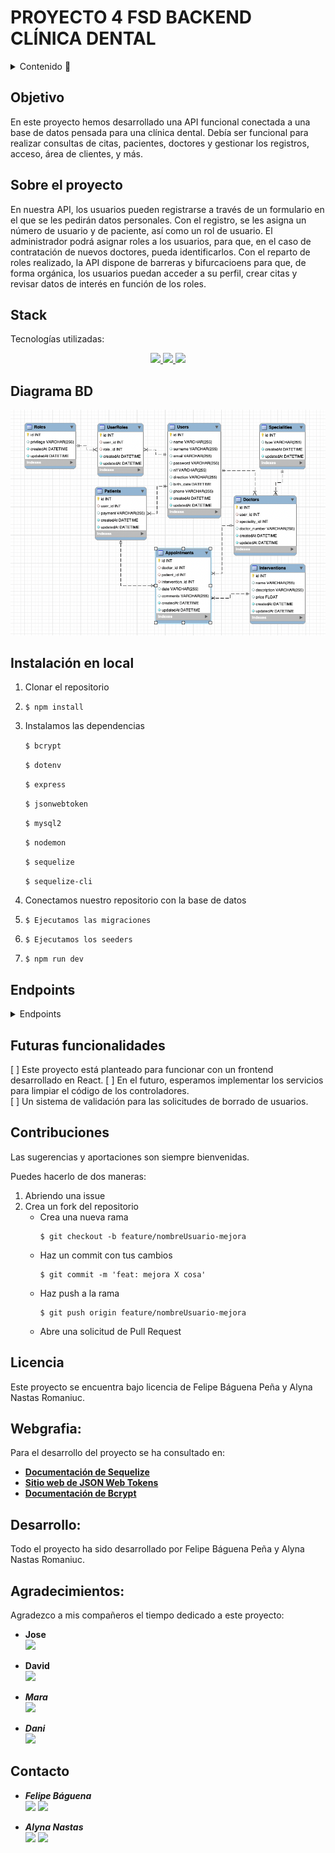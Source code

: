 # PROYECTO 4 FSD BACKEND CLÍNICA DENTAL

<details>
  <summary>Contenido 📝</summary>
  <ol>
    <li><a href="#objetivo">Objetivo</a></li>
    <li><a href="#sobre-el-proyecto">Sobre el proyecto</a></li>
    <!-- <li><a href="#deploy-🚀">Deploy</a></li> -->
    <li><a href="#stack">Stack</a></li>
    <li><a href="#diagrama-bd">Diagrama</a></li>
    <li><a href="#instalación-en-local">Instalación</a></li>
    <li><a href="#endpoints">Endpoints</a></li>
    <li><a href="#futuras-funcionalidades">Futuras funcionalidades</a></li>
    <li><a href="#contribuciones">Contribuciones</a></li>
    <li><a href="#licencia">Licencia</a></li>
    <li><a href="#webgrafia">Webgrafia</a></li>
    <li><a href="#desarrollo">Desarrollo</a></li>
    <li><a href="#agradecimientos">Agradecimientos</a></li>
    <li><a href="#contacto">Contacto</a></li>
  </ol>
</details>

## Objetivo

En este proyecto hemos desarrollado una API funcional conectada a una base de datos pensada para una clínica dental. Debía ser funcional para realizar consultas de citas, pacientes, doctores y gestionar los registros, acceso, área de clientes, y más.

## Sobre el proyecto
En nuestra API, los usuarios pueden registrarse a través de un formulario en el que se les pedirán datos personales. Con el registro, se les asigna un número de usuario y de paciente, así como un rol de usuario. El administrador podrá asignar roles a los usuarios, para que, en el caso de contratación de nuevos doctores, pueda identificarlos. Con el reparto de roles realizado, la API dispone de barreras y bifurcacioens para que, de forma orgánica, los usuarios puedan acceder a su perfil, crear citas y revisar datos de interés en función de los roles.

<!-- ## Deploy 🚀
<div align="center">
    <a href="https://www.google.com"><strong>Url a producción </strong></a>🚀🚀🚀
</div> -->

## Stack
Tecnologías utilizadas:
<div align="center">
<a href="https://www.expressjs.com/">
    <img src= "https://img.shields.io/badge/express.js-%23404d59.svg?style=for-the-badge&logo=express&logoColor=%2361DAFB"/>
</a>
<a href="https://nodejs.org/es/">
    <img src= "https://img.shields.io/badge/node.js-026E00?style=for-the-badge&logo=node.js&logoColor=white"/>
</a>
<a href="https://developer.mozilla.org/es/docs/Web/JavaScript">
    <img src= "https://img.shields.io/badge/javascipt-EFD81D?style=for-the-badge&logo=javascript&logoColor=black"/>
</a>
 </div>


## Diagrama BD
!['imagen-db'](./images/diagram.png)

## Instalación en local
1. Clonar el repositorio
2. ` $ npm install `
3. Instalamos las dependencias

    `$ bcrypt`

    `$ dotenv`

    `$ express`

    `$ jsonwebtoken`

    `$ mysql2`

    `$ nodemon`

    `$ sequelize`

    `$ sequelize-cli`

4. Conectamos nuestro repositorio con la base de datos 
5. ``` $ Ejecutamos las migraciones ``` 
6. ``` $ Ejecutamos los seeders ``` 
6. ``` $ npm run dev ``` 

## Endpoints
<details>
<summary>Endpoints</summary>

- USER
    - REGISTER

            POST http://localhost:3000/users
        body:
        ``` js
            {
                "name": "Felipe",
                "surname": "Báguena Peña",
                "email": "felipe@felipe.com",
                "password": "123456",
                "nif": "22333444P",
                "direction": "Calle Falsa 123",
                "birth_date": "1987-08-21",
                "phone": "666444555"
            }
        ```

    - LOGIN

            POST http://localhost:3000/users/login
        body:
        ``` js
            {
                "email": "felipe@felipe.com",
                "password": "123456"
            }
        ```

    - BORRAR USUARIO POR ID

        `$ Requiere token (login) y rol de Admin`


            DELETE http://localhost:3000/users/:id

    - VER CITAS

        ` $ Requiere token (login). Dependiendo del rol, podremos ver las citas registradas como paciente o como doctor `


            GET http://localhost:3000/users/appointments

    - PERFIL DE USUARIO

        ` $ Requiere token (login)`


            GET http://localhost:3000/profile

    - ACTUALIZAR PERFIL DE USUARIO

        ` $ Requiere token (login)`


            PUT http://localhost:3000/updateprofile
        body:
        ``` js
            {
                "name": "Alyna",
                "surname": "Nastas Romaniuc",
                "email": "alyna@alyna.com",
                "password": "123456",
                "nif": "22555444E",
                "direction": "Calle Falsa 456",
                "birth_date": "1992-04-30",
                "phone": "666333444"
            }
        ```

    - ACTUALIZAR MÉTODO DE PAGO COMO CLIENTE

        ` $ Requiere token (login)`


            PUT http://localhost:3000/updateprofile/payment
        body:
        ``` js
            {
                "payment": "cash",
            }
        ```

    - CREAR NUEVOS ROLES

        `$ Requiere token (login) y rol de Admin`


            POST http://localhost:3000/roles
        body:
        ``` js
            {
                "privilege": "Doctor",
            }
        ```

    - CREAR NUEVAS CITAS

        `$ Requiere token (login)`

            POST http://localhost:3000/appoint
        body:
        ``` js
            {
                "doctor_id": 3,
                "intervention_id": 1,
                "date": "2023-03-07 11:00",
            }
        ```

    - MODIFICAR CITAS

        `$ Requiere token (login)`

            PUT http://localhost:3000/appoint
        body:
        ``` js
            {
                "id": 3,
                "date": "2023-03-09 13:00"
            }
        ```

    - CANCELAR CITAS

        `$ Requiere token (login)`

            DELETE http://localhost:3000/appoint/:id

    - VER CITAS PENDIENTES

        `$ Requiere token (login)`

            GET http://localhost:3000/appoint/coming

    - VER TODOS LOS USUARIOS REGISTRADOS

        `$ Requiere token (login) y rol de Admin`

            GET http://localhost:3000/admin/users

    - VER TODAS LAS CITAS DE LA CLÍNICA

        `$ Requiere token (login) y rol de Admin`

            GET http://localhost:3000/admin/appoint
    
    - VER TODOS LOS DOCTORES DE LA CLÍNICA

        `$ Requiere token (login) y rol de Admin`

            GET http://localhost:3000/admin/doctors

    - CREAR NUEVOS SERVICIOS

        `$ Requiere token (login) y rol de Admin`

            POST http://localhost:3000/appoint
        body:
        ``` js
            {
                "name": "extracción",
                "description": "cirujía menor",
                "price": 130
            }
        ```
    - DARSE DE ALTA COMO DOCTOR

        `$ Requiere token (login) y rol de Doctor`

            POST http://localhost:3000/doctors
        body:
        ``` js
            {
                "speciality_id": 1,
                "doctor_numer": "3443"
            }
        ```

    - ASIGNAR ROLES A UN USUARIO

        `$ Requiere token (login) y rol de Admin`

            POST http://localhost:3000/admin/roles
        body:
        ``` js
            {
                "user_id": 10,
                "rol_id": 2,
            }
        ```

    - VER ROLES DE UN USUARIO

        `$ Requiere token (login) y rol de Admin`

            GET http://localhost:3000/users/role/:id

</details>

## Futuras funcionalidades
[ ] Este proyecto está planteado para funcionar con un frontend desarrollado en React.
[ ] En el futuro, esperamos implementar los servicios para limpiar el código de los controladores.  
[ ] Un sistema de validación para las solicitudes de borrado de usuarios. 

## Contribuciones
Las sugerencias y aportaciones son siempre bienvenidas.  

Puedes hacerlo de dos maneras:

1. Abriendo una issue
2. Crea un fork del repositorio
    - Crea una nueva rama  
        ```
        $ git checkout -b feature/nombreUsuario-mejora
        ```
    - Haz un commit con tus cambios 
        ```
        $ git commit -m 'feat: mejora X cosa'
        ```
    - Haz push a la rama 
        ```
        $ git push origin feature/nombreUsuario-mejora
        ```
    - Abre una solicitud de Pull Request

## Licencia
Este proyecto se encuentra bajo licencia de Felipe Báguena Peña y Alyna Nastas Romaniuc.

## Webgrafia:
Para el desarrollo del proyecto se ha consultado en:
- <a href="https://sequelize.org/"><strong>Documentación de Sequelize</strong></a>
- <a href="https://jwt.io/"><strong>Sitio web de JSON Web Tokens</strong></a>
- <a href="https://pypi.org/project/bcrypt/"><strong>Documentación de Bcrypt</strong></a>

## Desarrollo:

Todo el proyecto ha sido desarrollado por Felipe Báguena Peña y Alyna Nastas Romaniuc.

## Agradecimientos:

Agradezco a mis compañeros el tiempo dedicado a este proyecto:

- **Jose**  
<a href="https://github.com/JoseMarin" target="_blank"><img src="https://img.shields.io/badge/github-24292F?style=for-the-badge&logo=github&logoColor=white" target="_blank"></a> 

- **David**  
<a href="https://github.com/Dave86dev" target="_blank"><img src="https://img.shields.io/badge/github-24292F?style=for-the-badge&logo=github&logoColor=red" target="_blank"></a>

- ***Mara***  
<a href="https://github.com/MaraScampini" target="_blank"><img src="https://img.shields.io/badge/github-24292F?style=for-the-badge&logo=github&logoColor=green" target="_blank"></a> 

- ***Dani***  
<a href="https://github.com/datata" target="_blank"><img src="https://img.shields.io/badge/github-24292F?style=for-the-badge&logo=github&logoColor=green" target="_blank"></a> 

## Contacto

- ***Felipe Báguena***  
<a href = "mailto:felipebaguena@gmail.com"><img src="https://img.shields.io/badge/Gmail-C6362C?style=for-the-badge&logo=gmail&logoColor=white" target="_blank"></a>
<a href="https://github.com/felipebaguena" target="_blank"><img src="https://img.shields.io/badge/github-24292F?style=for-the-badge&logo=github&logoColor=green" target="_blank"></a> 

- ***Alyna Nastas***  
<a href = "mailto:https://github.com/AlynaNastas"><img src="https://img.shields.io/badge/Gmail-C6362C?style=for-the-badge&logo=gmail&logoColor=white" target="_blank"></a>
<a href="https://github.com/AlynaNastas" target="_blank"><img src="https://img.shields.io/badge/github-24292F?style=for-the-badge&logo=github&logoColor=green" target="_blank"></a> 